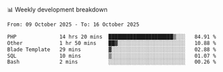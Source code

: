 📊 Weekly development breakdown
<!--START_SECTION:waka-->

```txt
From: 09 October 2025 - To: 16 October 2025

PHP              14 hrs 20 mins  █████████████████████▒░░░   84.91 %
Other            1 hr 50 mins    ██▓░░░░░░░░░░░░░░░░░░░░░░   10.88 %
Blade Template   29 mins         ▓░░░░░░░░░░░░░░░░░░░░░░░░   02.88 %
SQL              10 mins         ▒░░░░░░░░░░░░░░░░░░░░░░░░   01.07 %
Bash             2 mins          ░░░░░░░░░░░░░░░░░░░░░░░░░   00.26 %
```

<!--END_SECTION:waka-->
